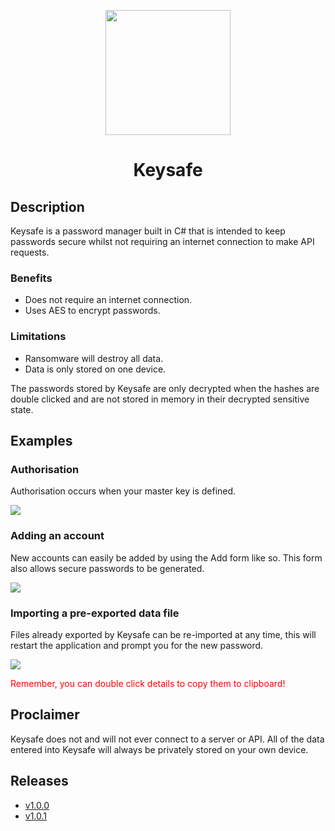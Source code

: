 <p align="center">
    <img src="https://i.imgur.com/ccpiezK.png" width="200px">
</p>
<h1 align="center">
    Keysafe
</h1>
<h2>Description</h2>
<p>
Keysafe is a password manager built in C# that is intended to keep passwords secure whilst not requiring an internet connection to make API requests.    
</p>
<h3>Benefits</h3>
<ul>
<li>Does not require an internet connection.</li>
<li>Uses AES to encrypt passwords.</li>
</ul>
<h3>Limitations</h3>
<ul>
<li>Ransomware will destroy all data.</li>
<li>Data is only stored on one device.</li>
</ul>
<p>The passwords stored by Keysafe are only decrypted when the hashes are double clicked and are not stored in memory in their decrypted sensitive state.</p>
<h2>Examples</h2>
<h3>Authorisation</h3>
<p>Authorisation occurs when your master key is defined.</p>
<img src="https://i.imgur.com/qHvVCJF.gif">
<h3>Adding an account</h3>
<p>New accounts can easily be added by using the Add form like so. This form also allows secure passwords to be generated.</p>
<img src="https://i.imgur.com/wEBW8zt.gif">
<h3>Importing a pre-exported data file</h3>
<p>Files already exported by Keysafe can be re-imported at any time, this will restart the application and prompt you for the new password.</p>
<img src="https://i.imgur.com/UIxilug.gif">
<p style="color:red;">Remember, you can double click details to copy them to clipboard!</p>
<h2>Proclaimer</h2>
<p>Keysafe does not and will not ever connect to a server or API. All of the data entered into Keysafe will always be privately stored on your own device.</p>
<h2>Releases</h2>
<ul>
    <li><a href="https://github.com/lntel/Keysafe/releases/tag/v1.0.0">v1.0.0</a></li>
    <li><a href="https://github.com/lntel/Keysafe/releases/download/v1.0.2/Keysafe.exe">v1.0.1</a></li>
</ul>
